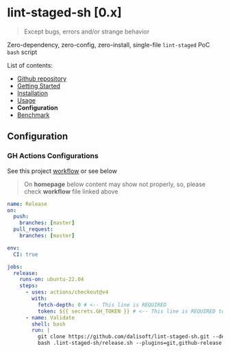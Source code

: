 # lint-staged-sh \[0.x\]

> Except bugs, errors and/or strange behavior

Zero-dependency, zero-config, zero-install, single-file `lint-staged` PoC `bash` script

List of contents:

- [Github repository](https://github.com/dalisoft/lint-staged-sh)
- [Getting Started](./GET_STARTED.md)
- [Installation](./INSTALLATION.md)
- [Usage](./USAGE.md)
- **Configuration**
- [Benchmark](./BENCHMARK.md)

## Configuration

### GH Actions Configurations

See this project [workflow](../.github/workflows/lint_test_release.yml) or see below

> On **homepage** below content may show not properly, so, please check **workflow** file linked above

```yaml
name: Release
on:
  push:
    branches: [master]
  pull_request:
    branches: [master]

env:
  CI: true

jobs:
  release:
    runs-on: ubuntu-22.04
    steps:
      - uses: actions/checkout@v4
        with:
          fetch-depth: 0 # <-- This line is REQUIRED
          token: ${{ secrets.GH_TOKEN }} # <-- This line is REQUIRED too
      - name: Validate
        shell: bash
        run: |
          git clone https://github.com/dalisoft/lint-staged-sh.git --depth 1 .lint-staged-sh
          bash .lint-staged-sh/release.sh --plugins=git,github-release
```
